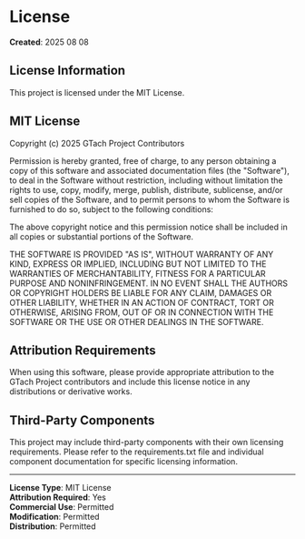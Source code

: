 # License

**Created**: 2025 08 08

## License Information

This project is licensed under the MIT License.

## MIT License

Copyright (c) 2025 GTach Project Contributors

Permission is hereby granted, free of charge, to any person obtaining a copy
of this software and associated documentation files (the "Software"), to deal
in the Software without restriction, including without limitation the rights
to use, copy, modify, merge, publish, distribute, sublicense, and/or sell
copies of the Software, and to permit persons to whom the Software is
furnished to do so, subject to the following conditions:

The above copyright notice and this permission notice shall be included in all
copies or substantial portions of the Software.

THE SOFTWARE IS PROVIDED "AS IS", WITHOUT WARRANTY OF ANY KIND, EXPRESS OR
IMPLIED, INCLUDING BUT NOT LIMITED TO THE WARRANTIES OF MERCHANTABILITY,
FITNESS FOR A PARTICULAR PURPOSE AND NONINFRINGEMENT. IN NO EVENT SHALL THE
AUTHORS OR COPYRIGHT HOLDERS BE LIABLE FOR ANY CLAIM, DAMAGES OR OTHER
LIABILITY, WHETHER IN AN ACTION OF CONTRACT, TORT OR OTHERWISE, ARISING FROM,
OUT OF OR IN CONNECTION WITH THE SOFTWARE OR THE USE OR OTHER DEALINGS IN THE
SOFTWARE.

## Attribution Requirements

When using this software, please provide appropriate attribution to the GTach Project contributors and include this license notice in any distributions or derivative works.

## Third-Party Components

This project may include third-party components with their own licensing requirements. Please refer to the requirements.txt file and individual component documentation for specific licensing information.

---

**License Type**: MIT License  
**Attribution Required**: Yes  
**Commercial Use**: Permitted  
**Modification**: Permitted  
**Distribution**: Permitted
